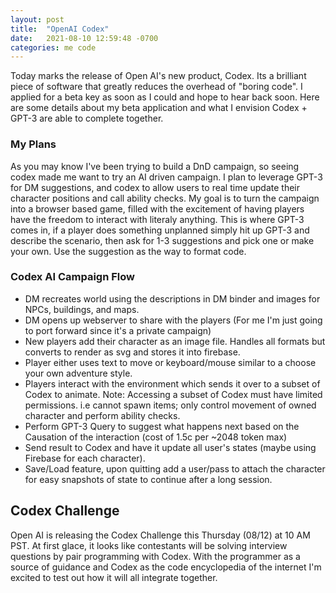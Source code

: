 ```yaml
---
layout: post
title:  "OpenAI Codex"
date:   2021-08-10 12:59:48 -0700
categories: me code
---
```


Today marks the release of Open AI's new product, Codex. Its a brilliant piece of software that greatly reduces the overhead of "boring code". I applied for a beta key as soon as I could and hope to hear back soon. Here are some details about my beta application and what I envision Codex + GPT-3 are able to complete together.

### My Plans
As you may know I've been trying to build a DnD campaign, so seeing codex made me want to try an AI driven campaign. I plan to leverage GPT-3 for DM suggestions, and codex to allow users to real time update their character positions and call ability checks. My goal is to turn the campaign into a browser based game, filled with the excitement of having players have the freedom to interact with literaly anything. This is where GPT-3 comes in, if a player does something unplanned simply hit up GPT-3 and describe the scenario, then ask for 1-3 suggestions and pick one or make your own. Use the suggestion as the way to format code. 

### Codex AI Campaign Flow
- DM recreates world using the descriptions in DM binder and images for NPCs, buildings, and maps.
- DM opens up webserver to share with the players (For me I'm just going to port forward since it's a private campaign)
- New players add their character as an image file. Handles all formats but converts to render as svg and stores it into firebase.
- Player either uses text to move or keyboard/mouse similar to a choose your own adventure style.
- Players interact with the environment which sends it over to a subset of Codex to animate. 
  Note: Accessing a subset of Codex must have limited permissions. i.e cannot spawn items; only control movement of owned character and perform ability checks.
- Perform GPT-3 Query to suggest what happens next based on the Causation of the interaction (cost of 1.5c per ~2048 token max)
- Send result to Codex and have it update all user's states (maybe using Firebase for each character).
- Save/Load feature, upon quitting add a user/pass to attach the character for easy snapshots of state to continue after a long session.

## Codex Challenge
Open AI is releasing the Codex Challenge this Thursday (08/12) at 10 AM PST. At first glace, it looks like contestants will be solving interview questions by pair programming with Codex. With the programmer as a source of guidance and Codex as the code encyclopedia of the internet I'm excited to test out how it will all integrate together.